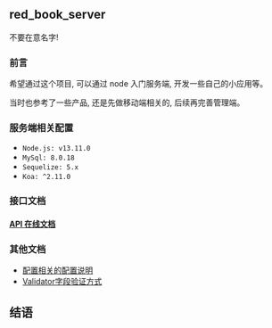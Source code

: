 ## red_book_server

不要在意名字!

### 前言

希望通过这个项目, 可以通过 node 入门服务端, 开发一些自己的小应用等。

当时也参考了一些产品, 还是先做移动端相关的, 后续再完善管理端。

### 服务端相关配置

- `Node.js: v13.11.0`
- `MySql: 8.0.18`
- `Sequelize: 5.x`
- `Koa: ^2.11.0`


### 接口文档
#### [API 在线文档](https://qiqingfu.github.io/red_book_server/docs/api/html/)

### 其他文档
- [配置相关的配置说明](./docs/config/README.md)
- [Validator字段验证方式](./util/validate/README.md)

## 结语


